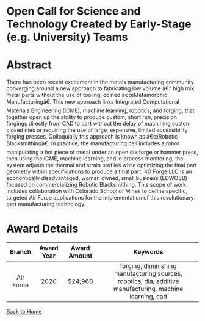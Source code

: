 
Open Call for Science and Technology Created by Early-Stage (e.g. University) Teams
===================================================================================

# Abstract


There has been recent excitement in the metals manufacturing community converging around a new approach to fabricating low volume â€“ high mix metal parts without the use of tooling, coined â€œMetamorphic Manufacturingâ€. This new approach links Integrated Computational Materials Engineering (ICME), machine learning, robotics, and forging, that together open up the ability to produce custom, short run, precision forgings directly from CAD to part without the delay of machining custom closed dies or requiring the use of large, expensive, limited accessibility forging presses. Colloquially this approach is known as â€œRobotic Blacksmithingâ€. In practice, the manufacturing cell includes a robot manipulating a hot piece of metal under an open die forge or hammer press, then using the ICME, machine learning, and in process monitoring, the system adjusts the thermal and strain profiles while optimizing the final part geometry within specifications to produce a final part. 4D Forge LLC is an economically disadvantaged, woman owned, small business (EDWOSB) focused on commercializing Robotic Blacksmithing. This scope of work includes collaboration with Colorado School of Mines to define specific, targeted Air Force applications for the implementation of this revolutionary part manufacturing technology.  

# Award Details

|Branch|Award Year|Award Amount|Keywords|
| :---: | :---: | :---: | :---: |
|Air Force|2020|$24,968|forging, diminishing manufacturing sources, robotics, dla, additive manufacturing, machine learning, cad|
  
  


[Back to Home](https://github.com/chrischow/dod_sbir_awards#1595)